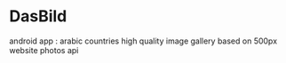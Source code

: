 # DasBild
android app : arabic countries high quality image gallery based on 500px website photos api
